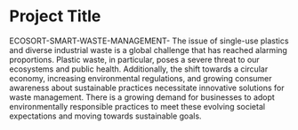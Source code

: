 # Project Title

ECOSORT-SMART-WASTE-MANAGEMENT-
The issue of single-use plastics and diverse industrial waste is a global
challenge that has reached alarming proportions. Plastic waste, in particular, poses a severe threat to our ecosystems and public health. Additionally, the shift towards a circular economy, increasing environmental regulations, and growing consumer awareness about sustainable practices necessitate innovative solutions for waste management. There is a growing demand for businesses to adopt environmentally responsible practices to meet these evolving societal expectations and moving towards sustainable goals.
